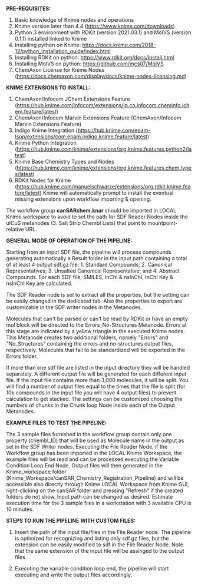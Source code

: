 **PRE-REQUISITES:**
1. Basic knowledge of Knime nodes and operations
2. Knime version later than 4.4 (https://www.knime.com/downloads)
3. Python 3 environment with RDKit (version 2021.03.1) and MolVS (version 0.1.1) installed linked to Knime
4. Installing python on Knime: https://docs.knime.com/2018-12/python_installation_guide/index.html
5. Installing RDKit on python: https://www.rdkit.org/docs/Install.html
6. Installing MolVS on python: https://github.com/mcs07/MolVS
7. ChemAxon License for Knime Nodes (https://docs.chemaxon.com/display/docs/knime-nodes-licensing.md)


**KNIME EXTENSIONS TO INSTALL:**
1. ChemAxon/Infocom JChem Extensions Feature (https://hub.knime.com/infocom/extensions/jp.co.infocom.cheminfo.jchem.feature/latest)
2. ChemAxon/Infocom Marvin Extensions Feature (ChemAxon/Infocom Marvin Extensions Feature)
3. Indigo Knime Integration (https://hub.knime.com/epam-lsop/extensions/com.epam.indigo.knime.feature/latest)
4. Knime Python Integration (https://hub.knime.com/knime/extensions/org.knime.features.python2/latest)
5. Knime Base Chemistry Types and Nodes (https://hub.knime.com/knime/extensions/org.knime.features.chem.types/latest)
6. RDKit Nodes for Knime (https://hub.knime.com/manuelschwarze/extensions/org.rdkit.knime.feature/latest)
Knime will automatically prompt to install the eventual missing extensions upon workflow importing & opening.

The workflow group **canSARchem.knar** should be imported in LOCAL Knime workspace to avoid to set the path for SDF Reader Nodes inside the uICuS metanodes (3. Salt Strip Chembl Lists) that point to mountpoint-relative URL.


**GENERAL MODE OF OPERATION OF THE PIPELINE:**

Starting from an input SDF file, the pipeline will process compounds generating automatically a Result folder in the input path containing a total of at least 4 output sdf.gz file: 1. Standard Compounds; 2. Canonical Representatives; 3. Unsalted Canonical Representative; and 4. Abstract Compounds. For each SDF file, SMILES, InChI & nsInChI, InChI Key & nsInChI Key are calculated. 

The SDF Reader node is set to extract all the properties, but the setting can be easily changed in the dedicated tab. Also the properties to export are customizable in the SDF writer nodes in the Metanodes.  

Molecules that can't be parsed or can't be read by RDKit or have an empty mol block will be directed to the Errors_No-Structures Metanode. Errors at this stage are indicated by a yellow triangle in the executed Knime nodes. This Metanode creates two additional folders, namely "Errors" and "No_Structures" containing the errors and no-structures output files, respectively. 
Molecules that fail to be standardized will be exported in the Errors folder.

If more than one sdf file are listed in the input directory they will be handled separately. A different output file will be generated for each different input file.
If the input file contains more than 3,000 molecules, it will be split. You will find a number of output files equal to the times that the file is split (for 10k compounds in the input file you will have 4 output files) to prevent calculation to get stacked. The settings can be customized choosing the numbers of chunks in the Chunk loop Node inside each of the Output Metanodes.

**EXAMPLE FILES TO TEST THE PIPELINE:**

The 3 sample files furnished in the workflow group contain only one property (chembl_ID) that will be used as Molecule name in the output as set in the SDF Writer nodes.
Executing the File Reader Node, if the Workflow group has been imported in the LOCAL Knime Workspace, the example files will be read and can be processed executing the Variable Condition Loop End Node. Output files will then generated in the Knime_workspace folder (Knime_Workspace/canSAR_Chemistry_Registration_Pipeline) and will be accessible also directly through Knime LOCAL Workspace from Knime GUI, right-clicking on the canSAR folder and pressing "Refresh" if the created folders do not show. Input path can be changed as desired.
Estimate execution time for the 3 sample files in a workstation with 3 available CPU is 10 minutes.

**STEPS TO RUN THE PIPELINE WITH CUSTOM FILES:**
1. Insert the path of the input file/files in the File Reader node. The pipeline is optimized for recognizing and listing only sdf.gz files, but the extension can be easily modified to sdf in the File Reader Node. Note that the same extension of the input file will be assinged to the output files.

2. Executing the variable condition loop end, the pipeline will start executing and write the output files accordingly.  